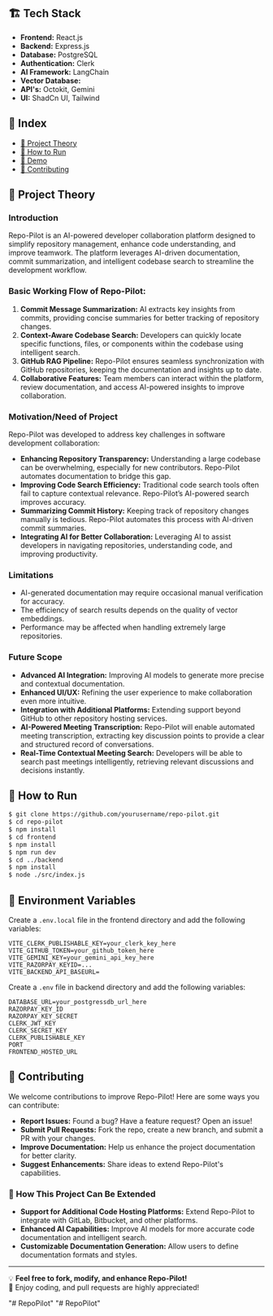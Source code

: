 ## 🏗️ Tech Stack  
- **Frontend:** React.js  
- **Backend:** Express.js
- **Database:** PostgreSQL
- **Authentication:** Clerk
- **AI Framework:** LangChain 
- **Vector Database:** 
- **API's:** Octokit, Gemini
- **UI:** ShadCn UI, Tailwind

## 📌 Index  
- [📖 Project Theory](#-project-theory)  
- [🚀 How to Run](#-how-to-run)  
- [🎥 Demo](#-demo)  
- [🤝 Contributing](#-contributing)

## 📖 Project Theory  

### Introduction  
Repo-Pilot is an AI-powered developer collaboration platform designed to simplify repository management, enhance code understanding, and improve teamwork. The platform leverages AI-driven documentation, commit summarization, and intelligent codebase search to streamline the development workflow.  

### Basic Working Flow of Repo-Pilot:  
1. **Commit Message Summarization:** AI extracts key insights from commits, providing concise summaries for better tracking of repository changes.  
2. **Context-Aware Codebase Search:** Developers can quickly locate specific functions, files, or components within the codebase using intelligent search.  
3. **GitHub RAG Pipeline:** Repo-Pilot ensures seamless synchronization with GitHub repositories, keeping the documentation and insights up to date.  
4. **Collaborative Features:** Team members can interact within the platform, review documentation, and access AI-powered insights to improve collaboration.  

### Motivation/Need of Project  
Repo-Pilot was developed to address key challenges in software development collaboration:  
- **Enhancing Repository Transparency:** Understanding a large codebase can be overwhelming, especially for new contributors. Repo-Pilot automates documentation to bridge this gap.  
- **Improving Code Search Efficiency:** Traditional code search tools often fail to capture contextual relevance. Repo-Pilot’s AI-powered search improves accuracy.  
- **Summarizing Commit History:** Keeping track of repository changes manually is tedious. Repo-Pilot automates this process with AI-driven commit summaries.  
- **Integrating AI for Better Collaboration:** Leveraging AI to assist developers in navigating repositories, understanding code, and improving productivity.  

### Limitations  
- AI-generated documentation may require occasional manual verification for accuracy.  
- The efficiency of search results depends on the quality of vector embeddings.  
- Performance may be affected when handling extremely large repositories.
  
### Future Scope  
- **Advanced AI Integration:** Improving AI models to generate more precise and contextual documentation.  
- **Enhanced UI/UX:** Refining the user experience to make collaboration even more intuitive.  
- **Integration with Additional Platforms:** Extending support beyond GitHub to other repository hosting services.  
- **AI-Powered Meeting Transcription:** Repo-Pilot will enable automated meeting transcription, extracting key discussion points to provide a clear and structured record of conversations.  
- **Real-Time Contextual Meeting Search:** Developers will be able to search past meetings intelligently, retrieving relevant discussions and decisions instantly.

## 🚀 How to Run

```bash
$ git clone https://github.com/yourusername/repo-pilot.git  
$ cd repo-pilot  
$ npm install  
$ cd frontend
$ npm install
$ npm run dev
$ cd ../backend
$ npm install
$ node ./src/index.js

```

## 🔧 Environment Variables  

Create a `.env.local` file in the frontend directory and add the following variables:  

```plaintext
VITE_CLERK_PUBLISHABLE_KEY=your_clerk_key_here  
VITE_GITHUB_TOKEN=your_github_token_here  
VITE_GEMINI_KEY=your_gemini_api_key_here
VITE_RAZORPAY_KEYID=...
VITE_BACKEND_API_BASEURL=

```
Create a `.env` file in backend directory and add the following variables:

```plaintext
DATABASE_URL=your_postgressdb_url_here
RAZORPAY_KEY_ID
RAZORPAY_KEY_SECRET
CLERK_JWT_KEY
CLERK_SECRET_KEY
CLERK_PUBLISHABLE_KEY
PORT
FRONTEND_HOSTED_URL
```

## 🤝 Contributing  

We welcome contributions to improve Repo-Pilot! Here are some ways you can contribute:  

- **Report Issues:** Found a bug? Have a feature request? Open an issue!  
- **Submit Pull Requests:** Fork the repo, create a new branch, and submit a PR with your changes.  
- **Improve Documentation:** Help us enhance the project documentation for better clarity.  
- **Suggest Enhancements:** Share ideas to extend Repo-Pilot's capabilities.  

### 🔧 How This Project Can Be Extended  
- **Support for Additional Code Hosting Platforms:** Extend Repo-Pilot to integrate with GitLab, Bitbucket, and other platforms.  
- **Enhanced AI Capabilities:** Improve AI models for more accurate code documentation and intelligent search.  
- **Customizable Documentation Generation:** Allow users to define documentation formats and styles. 

---

💡 **Feel free to fork, modify, and enhance Repo-Pilot!**  
🚀 Enjoy coding, and pull requests are highly appreciated!  


"# RepoPilot" 
"# RepoPilot" 
